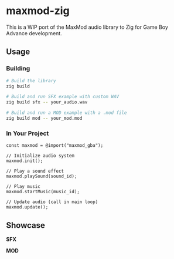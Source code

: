 # maxmod-zig

This is a WIP port of the MaxMod audio library to Zig for Game Boy Advance development.

## Usage

### Building

```bash
# Build the library
zig build

# Build and run SFX example with custom WAV
zig build sfx -- your_audio.wav

# Build and run a MOD example with a .mod file
zig build mod -- your_mod.mod
```

### In Your Project

```zig
const maxmod = @import("maxmod_gba");

// Initialize audio system
maxmod.init();

// Play a sound effect
maxmod.playSound(sound_id);

// Play music
maxmod.startMusic(music_id);

// Update audio (call in main loop)
maxmod.update();
```

## Showcase

**SFX**

**MOD**
